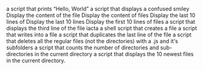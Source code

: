  a script that prints “Hello, World”
a script that displays a confused smiley 
Display the content of the file
Display the content of files
Display the last 10 lines of 
Display the last 10 lines
Display the first 10 lines of files
a script that displays the third line of the file iacta
a shell script that creates a file 
 a script that writes into a file
 a script that duplicates the last line of the file
 a script that deletes all the regular files (not the directories) with a .js and it's subfolders
a script that counts the number of directories and sub-directories in the current directory
a script that displays the 10 newest files in the current directory.
